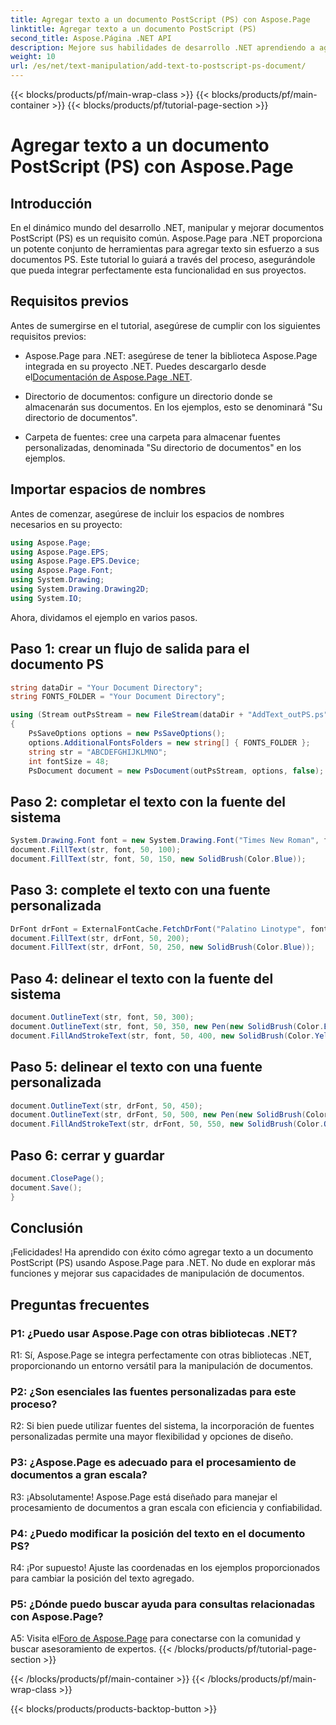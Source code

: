 ```yaml
---
title: Agregar texto a un documento PostScript (PS) con Aspose.Page
linktitle: Agregar texto a un documento PostScript (PS)
second_title: Aspose.Página .NET API
description: Mejore sus habilidades de desarrollo .NET aprendiendo a agregar texto a documentos PostScript (PS) usando Aspose.Page. Explore ejemplos paso a paso y libere el poder de la manipulación de documentos.
weight: 10
url: /es/net/text-manipulation/add-text-to-postscript-ps-document/
---
```


{{< blocks/products/pf/main-wrap-class >}}
{{< blocks/products/pf/main-container >}}
{{< blocks/products/pf/tutorial-page-section >}}

# Agregar texto a un documento PostScript (PS) con Aspose.Page

## Introducción

En el dinámico mundo del desarrollo .NET, manipular y mejorar documentos PostScript (PS) es un requisito común. Aspose.Page para .NET proporciona un potente conjunto de herramientas para agregar texto sin esfuerzo a sus documentos PS. Este tutorial lo guiará a través del proceso, asegurándole que pueda integrar perfectamente esta funcionalidad en sus proyectos.

## Requisitos previos

Antes de sumergirse en el tutorial, asegúrese de cumplir con los siguientes requisitos previos:

-  Aspose.Page para .NET: asegúrese de tener la biblioteca Aspose.Page integrada en su proyecto .NET. Puedes descargarlo desde el[Documentación de Aspose.Page .NET](https://reference.aspose.com/page/net/).

- Directorio de documentos: configure un directorio donde se almacenarán sus documentos. En los ejemplos, esto se denominará "Su directorio de documentos".

- Carpeta de fuentes: cree una carpeta para almacenar fuentes personalizadas, denominada "Su directorio de documentos" en los ejemplos.

## Importar espacios de nombres

Antes de comenzar, asegúrese de incluir los espacios de nombres necesarios en su proyecto:

```csharp
using Aspose.Page;
using Aspose.Page.EPS;
using Aspose.Page.EPS.Device;
using Aspose.Page.Font;
using System.Drawing;
using System.Drawing.Drawing2D;
using System.IO;
```

Ahora, dividamos el ejemplo en varios pasos.

## Paso 1: crear un flujo de salida para el documento PS

```csharp
string dataDir = "Your Document Directory";
string FONTS_FOLDER = "Your Document Directory";

using (Stream outPsStream = new FileStream(dataDir + "AddText_outPS.ps", FileMode.Create))
{
    PsSaveOptions options = new PsSaveOptions();
    options.AdditionalFontsFolders = new string[] { FONTS_FOLDER };
    string str = "ABCDEFGHIJKLMNO";
    int fontSize = 48;
    PsDocument document = new PsDocument(outPsStream, options, false);
```

## Paso 2: completar el texto con la fuente del sistema

```csharp
System.Drawing.Font font = new System.Drawing.Font("Times New Roman", fontSize, FontStyle.Bold);
document.FillText(str, font, 50, 100);
document.FillText(str, font, 50, 150, new SolidBrush(Color.Blue));
```

## Paso 3: complete el texto con una fuente personalizada

```csharp
DrFont drFont = ExternalFontCache.FetchDrFont("Palatino Linotype", fontSize, FontStyle.Regular);
document.FillText(str, drFont, 50, 200);
document.FillText(str, drFont, 50, 250, new SolidBrush(Color.Blue));
```

## Paso 4: delinear el texto con la fuente del sistema

```csharp
document.OutlineText(str, font, 50, 300);
document.OutlineText(str, font, 50, 350, new Pen(new SolidBrush(Color.BlueViolet), 2));
document.FillAndStrokeText(str, font, 50, 400, new SolidBrush(Color.Yellow), new Pen(new SolidBrush(Color.BlueViolet), 2));
```

## Paso 5: delinear el texto con una fuente personalizada

```csharp
document.OutlineText(str, drFont, 50, 450);
document.OutlineText(str, drFont, 50, 500, new Pen(new SolidBrush(Color.BlueViolet), 2));
document.FillAndStrokeText(str, drFont, 50, 550, new SolidBrush(Color.Orange), new Pen(new SolidBrush(Color.Blue), 2));
```

## Paso 6: cerrar y guardar

```csharp
document.ClosePage();
document.Save();
}
```

## Conclusión

¡Felicidades! Ha aprendido con éxito cómo agregar texto a un documento PostScript (PS) usando Aspose.Page para .NET. No dude en explorar más funciones y mejorar sus capacidades de manipulación de documentos.

## Preguntas frecuentes

### P1: ¿Puedo usar Aspose.Page con otras bibliotecas .NET?

R1: Sí, Aspose.Page se integra perfectamente con otras bibliotecas .NET, proporcionando un entorno versátil para la manipulación de documentos.

### P2: ¿Son esenciales las fuentes personalizadas para este proceso?

R2: Si bien puede utilizar fuentes del sistema, la incorporación de fuentes personalizadas permite una mayor flexibilidad y opciones de diseño.

### P3: ¿Aspose.Page es adecuado para el procesamiento de documentos a gran escala?

R3: ¡Absolutamente! Aspose.Page está diseñado para manejar el procesamiento de documentos a gran escala con eficiencia y confiabilidad.

### P4: ¿Puedo modificar la posición del texto en el documento PS?

R4: ¡Por supuesto! Ajuste las coordenadas en los ejemplos proporcionados para cambiar la posición del texto agregado.

### P5: ¿Dónde puedo buscar ayuda para consultas relacionadas con Aspose.Page?

 A5: Visita el[Foro de Aspose.Page](https://forum.aspose.com/c/page/39) para conectarse con la comunidad y buscar asesoramiento de expertos.
{{< /blocks/products/pf/tutorial-page-section >}}

{{< /blocks/products/pf/main-container >}}
{{< /blocks/products/pf/main-wrap-class >}}

{{< blocks/products/products-backtop-button >}}
